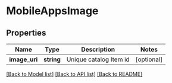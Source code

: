 # MobileAppsImage

## Properties
Name | Type | Description | Notes
------------ | ------------- | ------------- | -------------
**image_uri** | **string** | Unique catalog Item id | [optional] 

[[Back to Model list]](../README.md#documentation-for-models) [[Back to API list]](../README.md#documentation-for-api-endpoints) [[Back to README]](../README.md)


